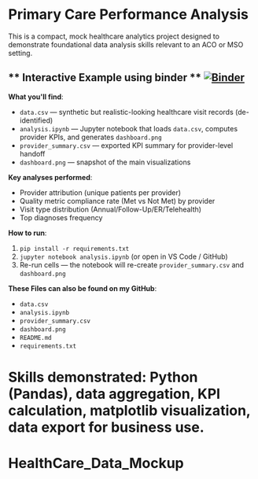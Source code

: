 
# Primary Care Performance Analysis

This is a compact, mock healthcare analytics project designed to demonstrate foundational data analysis skills relevant to an ACO or MSO setting.

** Interactive Example using binder **
[![Binder](https://mybinder.org/badge_logo.svg)](https://mybinder.org/v2/gh/Vexatious-777/HealthCare_Data_Mockup/update1?urlpath=%2Fdoc%2Ftree%2Fanalysis.ipynb)
---

**What you'll find**:
- `data.csv` — synthetic but realistic-looking healthcare visit records (de-identified)
- `analysis.ipynb` — Jupyter notebook that loads `data.csv`, computes provider KPIs, and generates `dashboard.png`
- `provider_summary.csv` — exported KPI summary for provider-level handoff
- `dashboard.png` — snapshot of the main visualizations

**Key analyses performed**:
- Provider attribution (unique patients per provider)
- Quality metric compliance rate (Met vs Not Met) by provider
- Visit type distribution (Annual/Follow-Up/ER/Telehealth)
- Top diagnoses frequency

**How to run**:
1. `pip install -r requirements.txt`
2. `jupyter notebook analysis.ipynb` (or open in VS Code / GitHub)
3. Re-run cells — the notebook will re-create `provider_summary.csv` and `dashboard.png`

**These Files can also be found on my GitHub**:
- `data.csv`
- `analysis.ipynb`
- `provider_summary.csv`
- `dashboard.png`
- `README.md`
- `requirements.txt`

**Skills demonstrated**: Python (Pandas), data aggregation, KPI calculation, matplotlib visualization, data export for business use.
=======
# HealthCare_Data_Mockup
